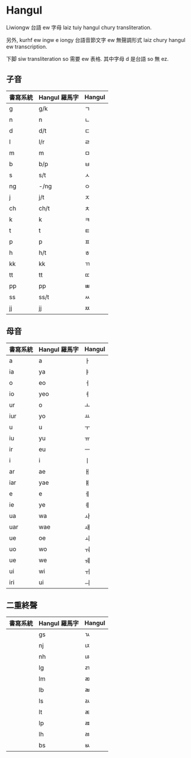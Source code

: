 # Hangul

Liwiongw 台語 ew 字母 laiz tuiy hangul chury transliteration.

另外, kurhf ew ingw e iongy 台語音節文字 ew 無聲調形式 laiz chury hangul ew transcription.

下脚 siw transliteration so 需要 ew 表格. 其中字母 d 是台語 so 無 ez.

## 子音

| 書寫系統 | Hangul 羅馬字 | Hangul |
| :--- | :--- | :--- |
| g | g/k | ㄱ |
| n | n | ㄴ |
| d | d/t | ㄷ |
| l | l/r | ㄹ |
| m | m | ㅁ |
| b | b/p | ㅂ |
| s | s/t | ㅅ |
| ng | -/ng | ㅇ |
| j | j/t | ㅈ |
| ch | ch/t | ㅊ |
| k | k | ㅋ |
| t | t | ㅌ |
| p | p | ㅍ |
| h | h/t | ㅎ |
| kk | kk | ㄲ |
| tt | tt | ㄸ |
| pp | pp | ㅃ |
| ss | ss/t | ㅆ |
| jj | jj | ㅉ |

## 母音

| 書寫系統 | Hangul 羅馬字 | Hangul |
| :--- | :--- | :--- |
| a | a | ㅏ |
| ia | ya | ㅑ |
| o | eo | ㅓ |
| io | yeo | ㅕ |
| ur | o | ㅗ |
| iur | yo | ㅛ |
| u | u | ㅜ |
| iu | yu | ㅠ |
| ir | eu | ㅡ |
| i | i | ㅣ |
| ar | ae | ㅐ |
| iar | yae | ㅒ |
| e | e | ㅔ |
| ie | ye | ㅖ |
| ua | wa | ㅘ |
| uar | wae | ㅙ |
| ue | oe | ㅚ |
| uo | wo | ㅝ |
| ue | we | ㅞ |
| ui | wi | ㅟ |
| iri | ui | ㅢ |

## 二重終聲

| 書寫系統 | Hangul 羅馬字 | Hangul |
| :--- | :--- | :--- |
|| gs | ㄳ |
|| nj | ㄵ |
|| nh | ㄶ |
|| lg | ㄺ |
|| lm | ㄻ |
|| lb | ㄼ |
|| ls | ㄽ |
|| lt | ㄾ |
|| lp | ㄿ |
|| lh | ㅀ |
|| bs | ㅄ |
